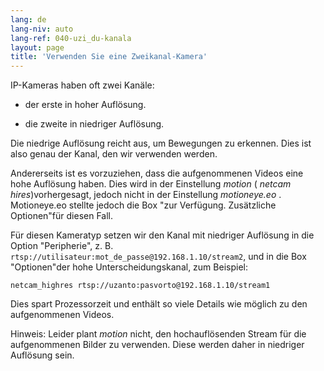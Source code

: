 ```yaml
---
lang: de
lang-niv: auto
lang-ref: 040-uzi_du-kanala
layout: page
title: 'Verwenden Sie eine Zweikanal-Kamera'
---
```


IP-Kameras haben oft zwei Kanäle:

* der erste in hoher Auflösung.


* die zweite in niedriger Auflösung.



Die niedrige Auflösung reicht aus, um Bewegungen zu erkennen. Dies ist also genau der Kanal, den wir verwenden werden.

Andererseits ist es vorzuziehen, dass die aufgenommenen Videos eine hohe Auflösung haben. Dies wird in der Einstellung _motion_ (  _netcam hires_)vorhergesagt, jedoch nicht in der Einstellung _motioneye.eo_ .  
Motioneye.eo stellte jedoch die Box "zur Verfügung. Zusätzliche Optionen"für diesen Fall.

Für diesen Kameratyp setzen wir den Kanal mit niedriger Auflösung in die Option "Peripherie", z. B. `rtsp://utilisateur:mot_de_passe@192.168.1.10/stream2`, und in die Box "Optionen"der hohe Unterscheidungskanal, zum Beispiel:
```
netcam_highres rtsp://uzanto:pasvorto@192.168.1.10/stream1
```

Dies spart Prozessorzeit und enthält so viele Details wie möglich zu den aufgenommenen Videos.

Hinweis: Leider plant _motion_ nicht, den hochauflösenden Stream für die aufgenommenen Bilder zu verwenden. Diese werden daher in niedriger Auflösung sein.
